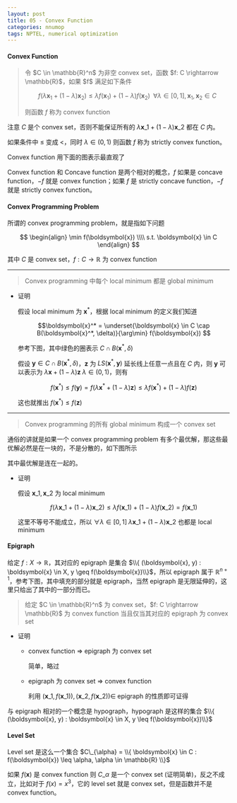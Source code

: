 ```yaml
---
layout: post
title: 05 - Convex Function
categories: nnumop
tags: NPTEL, numerical optimization
---
```


#### Convex Function

<blockquote>
令 $C \in \mathbb{R}^n$ 为非空 convex set，函数 $f: C \rightarrow \mathbb{R}$，如果 $f$ 满足如下条件

$$ f(\lambda \boldsymbol{x}_1 + (1 - \lambda) \boldsymbol{x}_2) \leq \lambda f(\boldsymbol{x}_1) + (1 - \lambda) f(\boldsymbol{x}_2) \;\; \forall \lambda \in [0, 1], \boldsymbol{x}_1,\boldsymbol{x}_2 \in C $$

则函数 $f$ 称为 convex function
</blockquote>

注意 $C$ 是个 convex set，否则不能保证所有的 $\lambda \boldsymbol{x}\_1 + (1 - \lambda)\boldsymbol{x}\_2$ 都在 $C$ 内。

如果条件中 $\leq$ 变成 $<$，同时 $\lambda \in (0, 1)$ 则函数 $f$ 称为 strictly convex function。

Convex function 用下面的图表示最直观了

<object data="/resource/NNP/05-convex-func/convex_func.svg" type="image/svg+xml" class="blkcenter"></object>

Convex function 和 Concave function 是两个相对的概念，$f$ 如果是 concave function，$-f$ 就是 convex function；如果 $f$ 是 strictly concave function，$-f$ 就是 strictly convex function。

#### Convex Programming Problem

所谓的 convex programming problem，就是指如下问题

$$
\begin{align}
\min f(\boldsymbol{x}) \\\\
s.t. \boldsymbol{x} \in C
\end{align}
$$

其中 $C$ 是 convex set，$f: C \rightarrow \mathbb{R}$ 为 convex function

----------

<blockquote>
Convex programming 中每个 local minimum 都是 global minimum
</blockquote>

* 证明

  假设 local minimum 为 $\boldsymbol{x}^*$，根据 local minimum 的定义我们知道

  $$\boldsymbol{x}^* = \underset{\boldsymbol{x} \in C \cap B(\boldsymbol{x}^*, \delta)}{\arg\min} f(\boldsymbol{x}) $$

  参考下图，其中绿色的圈表示 $C \cap B(\boldsymbol{x}^*, \delta)$

  <object data="/resource/NNP/05-convex-func/localisglobal.svg" type="image/svg+xml" class="blkcenter"></object>

  假设 $\boldsymbol{y} \in C \cap B(\boldsymbol{x}^*, \delta)$，$\boldsymbol{z}$ 为 $LS(\boldsymbol{x}^*, \boldsymbol{y})$ 延长线上任意一点且在 $C$ 内，则 $\boldsymbol{y}$ 可以表示为 $\lambda \boldsymbol{x} + (1 - \lambda) \boldsymbol{z} \; \lambda \in (0, 1)$，则有

  $$
  f(\boldsymbol{x}^*) \leq f(\boldsymbol{y}) = f(\lambda \boldsymbol{x}^* + (1 - \lambda) \boldsymbol{z}) \leq \lambda f(\boldsymbol{x}^*) + (1 - \lambda) f(\boldsymbol{z})
  $$

  这也就推出 $f(\boldsymbol{x}^*) \leq f(\boldsymbol{z})$

----------

<blockquote>
Convex programming 的所有 global minimum 构成一个 convex set
</blockquote>

通俗的讲就是如果一个 convex programming problem 有多个最优解，那这些最优解必然是在一块的，不是分散的，如下图所示

<object data="/resource/NNP/05-convex-func/many_global.svg" type="image/svg+xml" class="blkcenter"></object>

其中最优解是连在一起的。

* 证明

  假设 $\boldsymbol{x}\_1, \boldsymbol{x}\_2$ 为 local minimum

  $$
  f(\lambda \boldsymbol{x}\_1 + (1 - \lambda) \boldsymbol{x}\_2) \leq \lambda f(\boldsymbol{x}\_1) + (1 - \lambda) f(\boldsymbol{x}\_2) = f(\boldsymbol{x}\_1)
  $$

  这里不等号不能成立，所以 $\forall \lambda \in [0, 1] \; \lambda \boldsymbol{x}\_1 + (1 - \lambda) \boldsymbol{x}\_2$ 也都是 local minimum

#### Epigraph

给定 $f: X \rightarrow \mathbb{R}$，其对应的 epigraph 是集合 $\\{ (\boldsymbol{x}, y) : \boldsymbol{x} \in X, y \geq f(\boldsymbol{x})\\}$，所以 epigraph 属于 $\mathbb{R}^{n+1}$，参考下图，其中填充的部分就是 epigraph，当然 epigraph 是无限延伸的，这里只给出了其中的一部分而已。

<object data="/resource/NNP/05-convex-func/epigraph.svg" type="image/svg+xml" class="blkcenter"></object>

<blockquote>
给定 $C \in \mathbb{R}^n$ 为 convex set，$f: C \rightarrow \mathbb{R}$ 为 convex function 当且仅当其对应的 epigraph 为 convex set
</blockquote>

* 证明

  * convex function $\Rightarrow$ epigraph 为 convex set

     简单，略过

  * epigraph 为 convex set $\Rightarrow$ convex function

     利用 $(\boldsymbol{x}\_1, f(\boldsymbol{x}\_1)), (\boldsymbol{x}\_2, f(\boldsymbol{x}\_2)) \in$ epigraph 的性质即可证得

与 epigraph 相对的一个概念是 hypograph，hypograph 是这样的集合 $\\{ (\boldsymbol{x}, y) : \boldsymbol{x} \in X, y \leq f(\boldsymbol{x})\\}$

#### Level Set

Level set 是这么一个集合 $C\_{\alpha} = \\{ \boldsymbol{x} \in C : f(\boldsymbol{x}) \leq \alpha, \alpha \in \mathbb{R} \\}$

如果 $f(\boldsymbol{x})$ 是 convex function 则 $C\_{\alpha}$ 是一个 convex set (证明简单)，反之不成立，比如对于 $f(x) = x^3$，它的 level set 就是 convex set，但是函数并不是 convex function。

